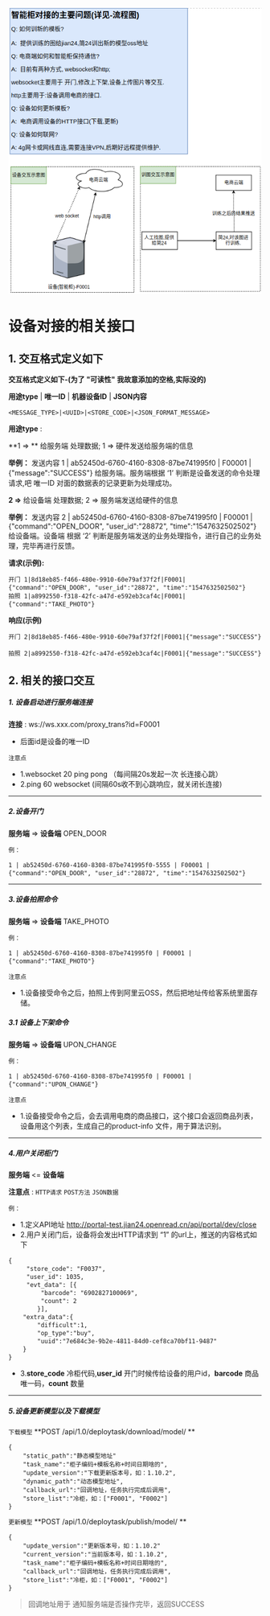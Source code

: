 ![avatar](images/4.png)

# 设备对接的相关接口

## 1. 交互格式定义如下

**交互格式定义如下-(为了 "可读性"  我故意添加的空格,实际没的)**

**用途type** | **唯一ID**  | **机器设备ID** | **JSON内容**
```
<MESSAGE_TYPE>|<UUID>|<STORE_CODE>|<JSON_FORMAT_MESSAGE>
```

**用途type** :  

**1 => ** 给服务端 处理数据;   1 => 硬件发送给服务端的信息

**举例：** 发送内容  1 | ab52450d-6760-4160-8308-87be741995f0 | F00001 | {"message":"SUCCESS"}  给服务端。服务端根据 ‘1’ 判断是设备发送的命令处理请求,吧 唯一ID 对面的数据表的记录更新为处理成功。

**2 =>**  给设备端 处理数据;   2 => 服务端发送给硬件的信息

**举例：** 发送内容 2 | ab52450d-6760-4160-8308-87be741995f0 | F00001 | {"command":"OPEN_DOOR", "user_id":"28872", "time":"1547632502502"}  给设备端。设备端 根据 ‘2’ 判断是服务端发送的业务处理指令，进行自己的业务处理，完毕再进行反馈。

**请求(示例):**
```
开⻔ 1|8d18eb85-f466-480e-9910-60e79af37f2f|F0001|{"command":"OPEN_DOOR", "user_id":"28872", "time":"1547632502502"}
拍照 1|a8992550-f318-42fc-a47d-e592eb3caf4c|F0001|{"command":"TAKE_PHOTO"}
```
**响应(示例)**
```
开⻔ 2|8d18eb85-f466-480e-9910-60e79af37f2f|F0001|{"message":"SUCCESS"}

拍照 2|a8992550-f318-42fc-a47d-e592eb3caf4c|F0001|{"message":"SUCCESS"}
```



## 2. 相关的接口交互

##### 1. 设备启动进行服务端连接


**连接** : ws://ws.xxx.com/proxy_trans?id=F0001

- 后面id是设备的唯一ID

`注意点`
- 1.websocket 20 ping pong （每间隔20s发起一次 长连接心跳）
- 2.ping 60 websocket (间隔60s收不到心跳响应，就关闭长连接)

------------


##### 2.设备开门

**服务端** => **设备端**  OPEN_DOOR

`例：`
```
1 | ab52450d-6760-4160-8308-87be741995f0-5555 | F00001 | {"command":"OPEN_DOOR", "user_id":"28872", "time":"1547632502502"}
```
------------


##### 3.设备拍照命令

**服务端** => **设备端**  TAKE_PHOTO

`例：`
```
1 | ab52450d-6760-4160-8308-87be741995f0 | F00001 | {"command":"TAKE_PHOTO"}
```

`注意点`
- 1.设备接受命令之后，拍照上传到阿里云OSS，然后把地址传给客系统里面存储。


##### 3.1 设备上下架命令

**服务端** => **设备端**  UPON_CHANGE

`例：`
```
1 | ab52450d-6760-4160-8308-87be741995f0 | F00001 | {"command":"UPON_CHANGE"}
```

`注意点`
- 1.设备接受命令之后，会去调用电商的商品接口，这个接口会返回商品列表，设备用这个列表，生成自己的product-info 文件，用于算法识别。

------------
##### 4.用户关闭柜门

**服务端** <= **设备端**  

**注意点** : `HTTP请求`  `POST方法` `JSON数据`

`例：`

- 1.定义API地址 http://portal-test.jian24.openread.cn/api/portal/dev/close
- 2.用户关闭门后，设备将会发出HTTP请求到 “1” 的url上，推送的内容格式如下

```
{
	 "store_code": "F0037",
	 "user_id": 1035,
	 "evt_data": [{
		 "barcode": "6902827100069",
		 "count": 2
		}],
	"extra_data":{
		"difficult":1,
		"op_type":"buy",
		"uuid":"7e684c3e-9b2e-4811-84d0-cef8ca70bf11-9487"
	}
}
```
- 3.**store_code** 冷柜代码,**user_id** 开门时候传给设备的用户id，**barcode** 商品唯一码，**count** 数量

------------

##### 5.设备更新模型以及下载模型

`下载模型` **POST  /api/1.0/deploytask/download/model/ **

```
{
	"static_path":"静态模型地址"
	"task_name":"柜子编码+模板名称+时间日期啥的",
	"update_version":"下载更新版本号，如：1.10.2",
	"dynamic_path":"动态模型地址",
	"callback_url":"回调地址，任务执行完成后调用",
	"store_list":"冷柜，如：["F0001", "F0002"]
}
```
`更新模型` **POST  /api/1.0/deploytask/publish/model/ **

```
{
	"update_version":"更新版本号，如：1.10.2"
	"current_version":"当前版本号，如：1.10.2",
	"task_name":"柜子编码+模板名称+时间日期啥的",
	"callback_url":"回调地址，任务执行完成后调用",
	"store_list":"冷柜，如：["F0001", "F0002"]
}
```
> 回调地址用于 通知服务端是否操作完毕，返回SUCCESS
